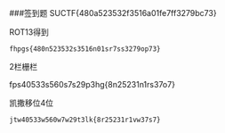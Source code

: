 ###签到题
SUCTF{480a523532f3516a01fe7ff3279bc73}

ROT13得到

```
fhpgs{480n523532s3516n01sr7ss3279op73}
```

2栏栅栏

fps40533s560s7s29p3hg{8n25231n1rs37o7}

凯撒移位4位

```
jtw40533w560w7w29t3lk{8r25231r1vw37s7}
```



